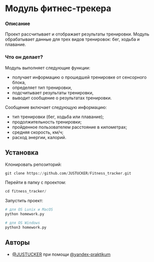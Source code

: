 # Модуль фитнес-трекера

### Описание
Проект рассчитывает и отображает результаты тренировки. Модуль обрабатывает данные для трех видов тренировок: бег, ходьба и плавание.

### Что он делает?

Модуль выполняет следующие функции:
- получает информацию о прошедшей тренировке от сенсорного блока,
- определяет тип тренировки,
- подсчитывает результаты тренировки,
- выводит сообщение о результатах тренировки.

Сообщение включает следующую информацию:
- тип тренировки (бег, ходьба или плавание);
- продолжительность тренировки;
- пройденное пользователем расстояние в километрах;
- средняя скорость, км/ч;
- расход энергии, калорий.
## Установка

Клонировать репозиторий:

   ```python
   git clone https://github.com/JUSTUCKER/Fitness_tracker.git
   ```

Перейти в папку с проектом:

   ```python
   cd fitness_tracker/
   ```

Запустить проект:

   ```python
   # для OS Lunix и MacOS
   python homework.py
   ```
   ```python
   # для OS Windows
   python3 homework.py
   ```

## Авторы

- [@JUSTUCKER](https://github.com/JUSTUCKER) при помощи [@yandex-praktikum](https://github.com/yandex-praktikum)
